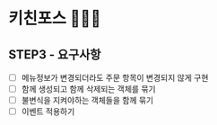 # 키친포스 👩🏻‍🍳

## STEP3 - 요구사항
- [ ] 메뉴정보가 변경되더라도 주문 항목이 변경되지 않게 구현
- [ ] 함께 생성되고 함께 삭제되는 객체를 묶기
- [ ] 불변식을 지켜야하는 객체들을 함께 묶기
- [ ] 이벤트 적용하기 
